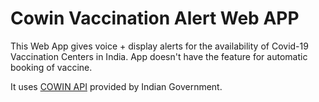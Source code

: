 # Cowin Vaccination Alert Web APP
This Web App gives voice + display alerts for the availability of Covid-19 Vaccination Centers in India. App doesn't have the feature for automatic booking of vaccine.

It uses [COWIN API](https://apisetu.gov.in/public/marketplace/api/cowin) provided by Indian Government.
